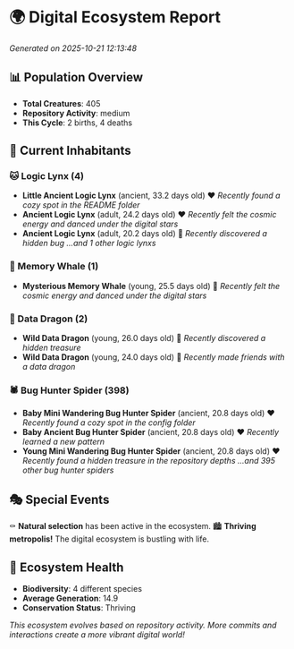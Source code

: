 # 🌍 Digital Ecosystem Report
*Generated on 2025-10-21 12:13:48*

## 📊 Population Overview
- **Total Creatures**: 405
- **Repository Activity**: medium
- **This Cycle**: 2 births, 4 deaths

## 👥 Current Inhabitants

### 🐱 Logic Lynx (4)
- **Little Ancient Logic Lynx** (ancient, 33.2 days old) ❤️
  *Recently found a cozy spot in the README folder*
- **Ancient Logic Lynx** (adult, 24.2 days old) ❤️
  *Recently felt the cosmic energy and danced under the digital stars*
- **Ancient Logic Lynx** (adult, 20.2 days old) 💛
  *Recently discovered a hidden bug*
  *...and 1 other logic lynxs*

### 🐋 Memory Whale (1)
- **Mysterious Memory Whale** (young, 25.5 days old) 💛
  *Recently felt the cosmic energy and danced under the digital stars*

### 🐉 Data Dragon (2)
- **Wild Data Dragon** (young, 26.0 days old) 💚
  *Recently discovered a hidden treasure*
- **Wild Data Dragon** (young, 24.0 days old) 💛
  *Recently made friends with a data dragon*

### 🕷️ Bug Hunter Spider (398)
- **Baby Mini Wandering Bug Hunter Spider** (ancient, 20.8 days old) ❤️
  *Recently found a cozy spot in the config folder*
- **Baby Ancient Bug Hunter Spider** (ancient, 20.8 days old) ❤️
  *Recently learned a new pattern*
- **Young Mini Wandering Bug Hunter Spider** (ancient, 20.8 days old) ❤️
  *Recently found a hidden treasure in the repository depths*
  *...and 395 other bug hunter spiders*

## 🎭 Special Events

⚰️ **Natural selection** has been active in the ecosystem.
🏙️ **Thriving metropolis!** The digital ecosystem is bustling with life.

## 🔬 Ecosystem Health
- **Biodiversity**: 4 different species
- **Average Generation**: 14.9
- **Conservation Status**: Thriving

*This ecosystem evolves based on repository activity. More commits and interactions create a more vibrant digital world!*